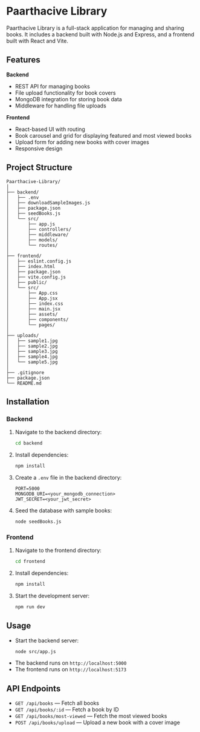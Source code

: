 # Paarthacive Library

Paarthacive Library is a full-stack application for managing and sharing books. It includes a backend built with Node.js and Express, and a frontend built with React and Vite.

## Features

**Backend**
- REST API for managing books
- File upload functionality for book covers
- MongoDB integration for storing book data
- Middleware for handling file uploads

**Frontend**
- React-based UI with routing
- Book carousel and grid for displaying featured and most viewed books
- Upload form for adding new books with cover images
- Responsive design

## Project Structure

```
Paarthacive-Library/
│
├── backend/
│   ├── .env
│   ├── downloadSampleImages.js
│   ├── package.json
│   ├── seedBooks.js
│   └── src/
│       ├── app.js
│       ├── controllers/
│       ├── middleware/
│       ├── models/
│       └── routes/
│
├── frontend/
│   ├── eslint.config.js
│   ├── index.html
│   ├── package.json
│   ├── vite.config.js
│   ├── public/
│   └── src/
│       ├── App.css
│       ├── App.jsx
│       ├── index.css
│       ├── main.jsx
│       ├── assets/
│       ├── components/
│       └── pages/
│
├── uploads/
│   ├── sample1.jpg
│   ├── sample2.jpg
│   ├── sample3.jpg
│   ├── sample4.jpg
│   └── sample5.jpg
│
├── .gitignore
├── package.json
└── README.md
```

## Installation

### Backend

1. Navigate to the backend directory:
    ```sh
    cd backend
    ```
2. Install dependencies:
    ```sh
    npm install
    ```
3. Create a `.env` file in the backend directory:
    ```
    PORT=5000
    MONGODB_URI=<your_mongodb_connection>
    JWT_SECRET=<your_jwt_secret>
    ```
4. Seed the database with sample books:
    ```sh
    node seedBooks.js
    ```

### Frontend

1. Navigate to the frontend directory:
    ```sh
    cd frontend
    ```
2. Install dependencies:
    ```sh
    npm install
    ```
3. Start the development server:
    ```sh
    npm run dev
    ```

## Usage

- Start the backend server:
    ```sh
    node src/app.js
    ```
- The backend runs on `http://localhost:5000`
- The frontend runs on `http://localhost:5173`

## API Endpoints

- `GET /api/books` — Fetch all books
- `GET /api/books/:id` — Fetch a book by ID
- `GET /api/books/most-viewed` — Fetch the most viewed books
- `POST /api/books/upload` — Upload a new book with a cover image



